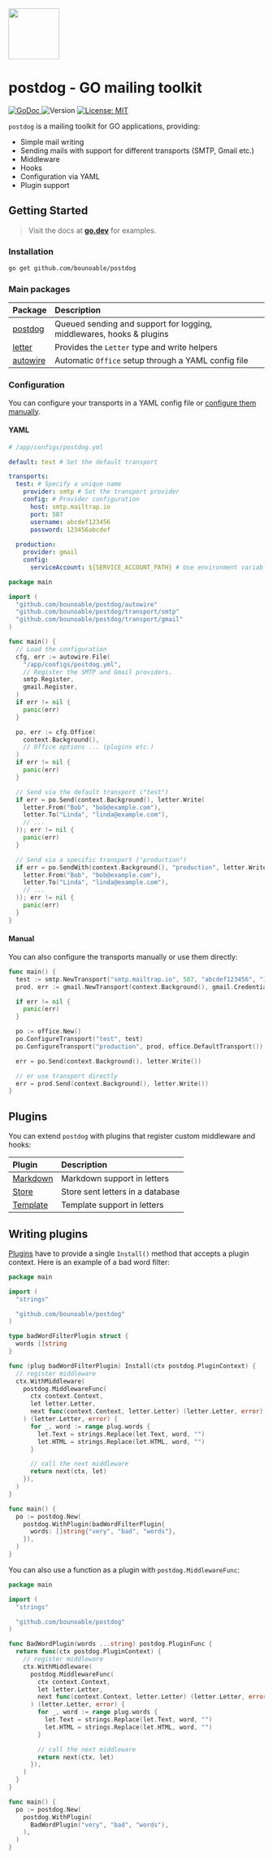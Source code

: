 <img src="./.github/logo.svg" width="100px">
<h1>postdog - GO mailing toolkit</h1>

<p>
  <a href="https://pkg.go.dev/github.com/bounoable/postdog">
    <img alt="GoDoc" src="https://img.shields.io/badge/godoc-reference-purple">
  </a>
  <img alt="Version" src="https://img.shields.io/github/v/tag/bounoable/postdog" />
  <a href="#" target="_blank">
    <img alt="License: MIT" src="https://img.shields.io/badge/License-MIT-blue.svg" />
  </a>
</p>

`postdog` is a mailing toolkit for GO applications, providing:

- Simple mail writing
- Sending mails with support for different transports (SMTP, Gmail etc.)
- Middleware
- Hooks
- Configuration via YAML
- Plugin support

## Getting Started

> Visit the docs at [**go.dev**](https://pkg.go.dev/github.com/bounoable/postdog) for examples.

### Installation

```sh
go get github.com/bounoable/postdog
```

### Main packages

| Package                | Description                                                          |
|:-----------------------|:---------------------------------------------------------------------|
| [postdog](./)          | Queued sending and support for logging, middlewares, hooks & plugins |
| [letter](./letter)     | Provides the `Letter` type and write helpers                         |
| [autowire](./autowire) | Automatic `Office` setup through a YAML config file                  |

### Configuration

You can configure your transports in a YAML config file or [configure them manually](#manual).

#### YAML

```yaml
# /app/configs/postdog.yml

default: test # Set the default transport

transports:
  test: # Specify a unique name
    provider: smtp # Set the transport provider
    config: # Provider configuration
      host: smtp.mailtrap.io
      port: 587
      username: abcdef123456
      password: 123456abcdef
  
  production:
    provider: gmail
    config:
      serviceAccount: ${SERVICE_ACCOUNT_PATH} # Use environment variable
```

```go
package main

import (
  "github.com/bounoable/postdog/autowire"
  "github.com/bounoable/postdog/transport/smtp"
  "github.com/bounoable/postdog/transport/gmail"
)

func main() {
  // Load the configuration
  cfg, err := autowire.File(
    "/app/configs/postdog.yml",
    // Register the SMTP and Gmail providers.
    smtp.Register,
    gmail.Register,
  )
  if err != nil {
    panic(err)
  }

  po, err := cfg.Office(
    context.Background(),
    // Office options ... (plugins etc.)
  )
  if err != nil {
    panic(err)
  }

  // Send via the default transport ("test")
  if err = po.Send(context.Background(), letter.Write(
    letter.From("Bob", "bob@example.com"),
    letter.To("Linda", "linda@example.com"),
    // ...
  )); err != nil {
    panic(err)
  }

  // Send via a specific transport ("production")
  if err = po.SendWith(context.Background(), "production", letter.Write(
    letter.From("Bob", "bob@example.com"),
    letter.To("Linda", "linda@example.com"),
    // ...
  )); err != nil {
    panic(err)
  }
}
```

#### Manual

You can also configure the transports manually or use them directly:

```go
func main() {
  test := smtp.NewTransport("smtp.mailtrap.io", 587, "abcdef123456", "123456abcdef")
  prod, err := gmail.NewTransport(context.Background(), gmail.CredentialsFile("/path/to/google/service/account.json"))

  if err != nil {
    panic(err)
  }

  po := office.New()
  po.ConfigureTransport("test", test)
  po.ConfigureTransport("production", prod, office.DefaultTransport()) // make it the default transport

  err = po.Send(context.Background(), letter.Write())

  // or use transport directly
  err = prod.Send(context.Background(), letter.Write())
}
```

## Plugins

You can extend `postdog` with plugins that register custom middleware and hooks:

| Plugin                         | Description                      |
|:-------------------------------|:---------------------------------|
| [Markdown](./plugin/markdown) | Markdown support in letters      |
| [Store](./plugin/store)       | Store sent letters in a database |
| [Template](./plugin/template) | Template support in letters      |

## Writing plugins

[Plugins](./plugin.go) have to provide a single `Install()` method that accepts a plugin context. Here is an example of a bad word filter:

```go
package main

import (
  "strings"

  "github.com/bounoable/postdog"
)

type badWordFilterPlugin struct {
  words []string
}

func (plug badWordFilterPlugin) Install(ctx postdog.PluginContext) {
  // register middleware
  ctx.WithMiddleware(
    postdog.MiddlewareFunc(
      ctx context.Context,
      let letter.Letter,
      next func(context.Context, letter.Letter) (letter.Letter, error),
    ) (letter.Letter, error) {
      for _, word := range plug.words {
        let.Text = strings.Replace(let.Text, word, "")
        let.HTML = strings.Replace(let.HTML, word, "")
      }

      // call the next middleware
      return next(ctx, let)
    }),
  )
}

func main() {
  po := postdog.New(
    postdog.WithPlugin(badWordFilterPlugin{
      words: []string{"very", "bad", "words"},
    }),
  )
}
```

You can also use a function as a plugin with `postdog.MiddlewareFunc`:

```go
package main

import (
  "strings"

  "github.com/bounoable/postdog"
)

func BadWordPlugin(words ...string) postdog.PluginFunc {
  return func(ctx postdog.PluginContext) {
    // register middleware
    ctx.WithMiddleware(
      postdog.MiddlewareFunc(
        ctx context.Context,
        let letter.Letter,
        next func(context.Context, letter.Letter) (letter.Letter, error),
      ) (letter.Letter, error) {
        for _, word := range plug.words {
          let.Text = strings.Replace(let.Text, word, "")
          let.HTML = strings.Replace(let.HTML, word, "")
        }

        // call the next middleware
        return next(ctx, let)
      }),
    )
  }
}

func main() {
  po := postdog.New(
    postdog.WithPlugin(
      BadWordPlugin("very", "bad", "words"),
    ),
  )
}
```
